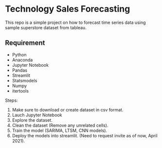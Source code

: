 # Technology Sales Forecasting

This repo is a simple project on how to forecast time series data using sample superstore dataset from tableau. 



## Requirement

- Python
- Anaconda
- Jupyter Notebook
- Pandas
- Streamlit
- Statsmodels
- Numpy
- itertools



Steps:

1. Make sure to download or create dataset in csv format.
2. Lauch Jupyter Notebook
3. Explore the dataset.
4. Clean the dataset (Remove any unrelated cells).
5. Train the model (SARIMA, LTSM, CNN models).
6. Deploy the models into streamlit. (Need to request invite as of now, April 2021).